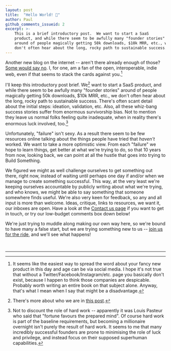 ```yaml
---
layout: post
title:  "Hello World! 👋"
author: Paul
github_comments_issueid: 2
excerpt: >-
    This is a brief introductory post.  We want to start a SaaS
    product, and while there seem to be awfully many "founder stories"
    around of people magically getting 50k downloads, $10k MRR, etc., we
    don't often hear about the long, rocky path to sustainable success.
---
```

Another new blog on the internet -- aren't there already enough of
those?  [Some would say
no](http://tttthis.com/blog/if-i-could-bring-one-thing-back-to-the-internet-it-would-be-blogs).
I, for one, am a fan of the open, interoperable, indie web,
even if that seems to stack the cards against you.[^indie-disadvantage]

I'll keep this introductory post brief.  We[^we] want to start a SaaS
product, and while there seem to be awfully many "founder stories"
around of people magically getting 50k downloads, $10k MRR, etc., we
don't often hear about the long, rocky path to sustainable success.
There's often scant detail about the initial steps: ideation,
validation, etc.  Also, all these whiz-bang success stories suffer
from enormous survivorship bias.  Not to mention they leave us normal
folks feeling quite inadequate, when in reality there's enormous luck
involved, too.[^luck]

Unfortunately, "failure" isn't sexy.  As a result there seem to be few
resources online talking about the things people have tried that
_haven't_ worked.  We want to take a more optimistic view.  From each
"failure" we hope to learn things, get better at what we're trying to
do, so that 10 years from now, looking back, we can point at all the
hustle that goes into trying to Build Something.

We figured we might as well challenge ourselves to get something out
there, right now, instead of waiting until perhaps one day if and/or
when we manage to create something successful.  This way, at the very
least we're keeping ourselves accountable by publicly writing about
what we're trying, and who knows, we might be able to say something
that someone somewhere finds useful.  We're also very keen for
feedback, so any and all input is more than welcome.  Ideas, critique,
links to resources, we want it, our inboxes are open.  Have a look at
the [Contact us page][contact] if you want to get in touch, or try our
low-budget comments box down below!

We're just trying to muddle along making our own way here, so we're
bound to have many a false start, but we are trying something new to
us -- [join us for the ride][mailchimp], and we'll see what happens!

<br />
<hr />

[^indie-disadvantage]: It seems like the easiest way to spread the
    word about your fancy new product in this day and age can be via
    social media. I hope it's not true that without a
    Twitter/Facebook/Instagram/etc. page you basically don't exist,
    because I happen to think those companies are despicable.
    Probably worth writing an entire book on that subject alone.
    Anyway, that's what I mean when I say that might be a
    disadvantage.

[^we]: There's more about who we are in [this post](/2020/07/01/who-are-you.html).
[^luck]: Not to discount the role of hard work -- apparently it was
    Louis Pasteur who said that "fortune favours the prepared mind".
    Of course hard work is part of the baseline requirements, but
    becoming a millionaire overnight isn't purely the result of hard
    work.  It seems to me that many incredibly successful founders are
    prone to minimising the role of luck and privilege, and instead
    focus on their supposed superhuman capabilities.

[contact]: /contact/
[mailchimp]: /mailing-list/
